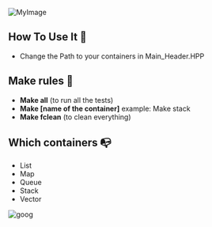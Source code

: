 ![MyImage](https://i.imgur.com/Q4hmLiT.png)

## How To Use It :bell:
* Change the Path to your containers in Main_Header.HPP

## Make rules 	🔆
* **Make all** (to run all the tests)
* **Make [name of the container]** example: Make stack
* **Make fclean** (to clean everything)

## Which containers 📭
* List
* Map
* Queue
* Stack
* Vector

![goog](https://media.giphy.com/media/95P1vO6r7rsk0/giphy.gif)
